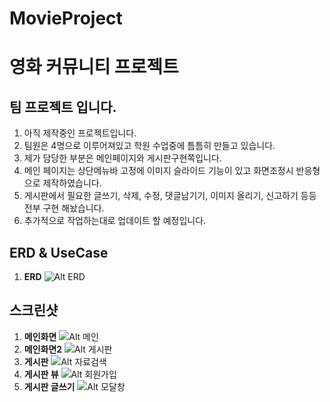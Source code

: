 # MovieProject

   영화 커뮤니티 프로젝트
   =====================
   
   팀 프로젝트 입니다.
   -------------------
 1. 아직 제작중인 프로젝트입니다.
 2. 팀원은 4명으로 이루어져있고 학원 수업중에 틈틈히 만들고 있습니다.
 3. 제가 담당한 부분은 메인페이지와 게시판구현쪽입니다.
 4. 메인 페이지는 상단메뉴바 고정에 이미지 슬라이드 기능이 있고 화면조정시 반응형으로 제작하였습니다.
 5. 게시판에서 필요한 글쓰기, 삭제, 수정, 댓글남기기, 이미지 올리기, 신고하기 등등 전부 구현 해놨습니다.
 6. 추가적으로 작업하는대로 업데이트 할 예정입니다.
   
   ERD & UseCase
  ----------------------
 1. <Strong>ERD</Strong>
  ![Alt ERD](https://user-images.githubusercontent.com/53854831/70408595-12b7cb00-1a8c-11ea-8d79-bf88903541bc.PNG)
   
   스크린샷
   ------------------
  1. <Strong>메인화면</Strong>
   ![Alt 메인](https://user-images.githubusercontent.com/53854831/70104944-e9113500-1682-11ea-9552-267c2f75f739.png)
  2. <Strong>메인화면2</Strong>
   ![Alt 게시판](https://user-images.githubusercontent.com/53854831/70105264-a7cd5500-1683-11ea-9207-62415f6fd934.png)
  3. <Strong>게시판</Strong>
   ![Alt 자료검색](https://user-images.githubusercontent.com/53854831/70104974-fd553200-1682-11ea-9843-641d83a9568d.png)
  4. <Strong>게시판 뷰</Strong>
   ![Alt 회원가입](https://user-images.githubusercontent.com/53854831/70104987-047c4000-1683-11ea-9889-be7738f102b6.png)
  5. <Strong>게시판 글쓰기</Strong>
   ![Alt 모달창](https://user-images.githubusercontent.com/53854831/70104996-0f36d500-1683-11ea-99ae-53d1505cd9a1.png)
   
